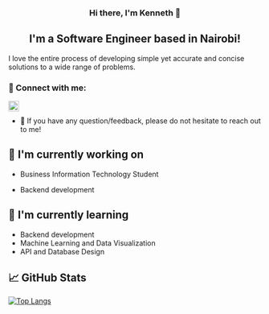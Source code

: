 
<h3 align="center">
Hi there, I'm Kenneth 👋
</h3>

<h2 align="center">
I'm a Software Engineer based in Nairobi!
</h2> 

I love the entire process of developing simple yet accurate and concise solutions to a wide range of problems.

### 🤝 Connect with me:

<a href="https://www.linkedin.com/in/kenneth-mungai-129301157/"><img align="left" src="https://raw.githubusercontent.com/yushi1007/yushi1007/main/images/linkedin.svg" alt="Yu Shi | LinkedIn" width="21px"/></a>
</br>

- 💬 If you have any question/feedback, please do not hesitate to reach out to me!

## 🔭 I'm currently working on
- Business Information Technology Student

- Backend development

## 🌱 I'm currently learning

- Backend development
- Machine Learning and Data Visualization
- API and Database Design 

## 📈 GitHub Stats 
[![Top Langs](https://github-readme-stats.vercel.app/api/top-langs/?username=ki3ani&layout=compact)](https://github.com/ki3ani/github-readme-stats)

